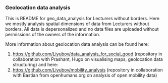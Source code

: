 ### Geolocation data analysis

This is README for geo_data_analysis for Lecturers without borders.
Here we mostly analysis spatial dimensions of data from Lecturers without borders. 
All data is depersonalized and no data files are uploaded without permissions of the owners of the information.

More information about geolocation data analysis can be found here:
1. https://github.com/Liyubov/data_analysis_for_social_good
(repository in collaboration with Prashant, Hugo on visualising maps, geolocation data structuring)
and here:
2. https://github.com/Liyubov/mobility_analysis 
(repository in collaboration with Bastian from openhumans.org on analysis of open mobility data) 
